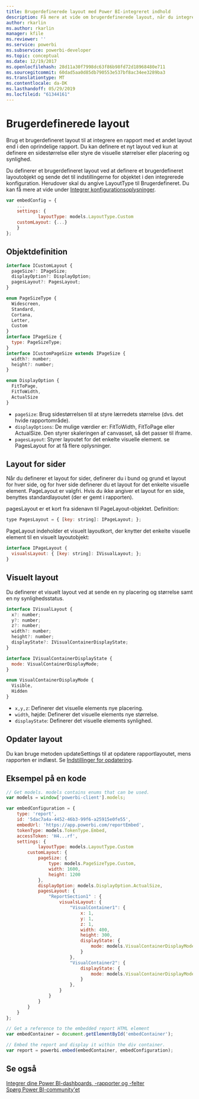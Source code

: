 ```yaml
---
title: Brugerdefinerede layout med Power BI-integreret indhold
description: Få mere at vide om brugerdefinerede layout, når du integrerer Power BI-indhold i dit program.
author: rkarlin
ms.author: rkarlin
manager: kfile
ms.reviewer: ''
ms.service: powerbi
ms.subservice: powerbi-developer
ms.topic: conceptual
ms.date: 12/19/2017
ms.openlocfilehash: 28d11a30f7998dc63f86b98fd72d18968480e711
ms.sourcegitcommit: 60dad5aa0d85db790553e537bf8ac34ee3289ba3
ms.translationtype: MT
ms.contentlocale: da-DK
ms.lasthandoff: 05/29/2019
ms.locfileid: "61344161"
---
```

# <a name="custom-layouts"></a>Brugerdefinerede layout

Brug et brugerdefineret layout til at integrere en rapport med et andet layout end i den oprindelige rapport. Du kan definere et nyt layout ved kun at definere en sidestørrelse eller styre de visuelle størrelser eller placering og synlighed.

Du definerer et brugerdefineret layout ved at definere et brugerdefineret layoutobjekt og sende det til indstillingerne for objektet i den integrerede konfiguration. Herudover skal du angive LayoutType til Brugerdefineret. Du kan få mere at vide under [Integrer konfigurationsoplysninger](https://github.com/Microsoft/PowerBI-JavaScript/wiki/Embed-Configuration-Details).

```javascript
var embedConfig = {
    ...
    settings: {
            layoutType: models.LayoutType.Custom
    customLayout: {...}
    }
};
```

## <a name="object-definition"></a>Objektdefinition

```javascript
interface ICustomLayout {
  pageSize?: IPageSize;
  displayOption?: DisplayOption;
  pagesLayout?: PagesLayout;
}

enum PageSizeType {
  Widescreen,
  Standard,
  Cortana,
  Letter,
  Custom
}
interface IPageSize {
  type: PageSizeType;
}
interface ICustomPageSize extends IPageSize {
  width?: number;
  height?: number;
}

enum DisplayOption {
  FitToPage,
  FitToWidth,
  ActualSize
}
```

- `pageSize`: Brug sidestørrelsen til at styre lærredets størrelse (dvs. det hvide rapportområde).
- `displayOptions`: De mulige værdier er: FitToWidth, FitToPage eller ActualSize. Den styrer skaleringen af canvasset, så det passer til iframe.
- `pagesLayout`: Styrer layoutet for det enkelte visuelle element. se PagesLayout for at få flere oplysninger.

## <a name="pages-layout"></a>Layout for sider

Når du definerer et layout for sider, definerer du i bund og grund et layout for hver side, og for hver side definerer du et layout for det enkelte visuelle element.
PageLayout er valgfri. Hvis du ikke angiver et layout for en side, benyttes standardlayoutet (der er gemt i rapporten).

pagesLayout er et kort fra sidenavn til PageLayout-objektet. Definition:

```javascript
type PagesLayout = { [key: string]: IPageLayout; };
```

PageLayout indeholder et visuelt layoutkort, der knytter det enkelte visuelle element til en visuelt layoutobjekt:

```javascript
interface IPageLayout {
  visualsLayout: { [key: string]: IVisualLayout; };
}
```

## <a name="visual-layout"></a>Visuelt layout

Du definerer et visuelt layout ved at sende en ny placering og størrelse samt en ny synlighedsstatus.

```javascript
interface IVisualLayout {
  x?: number;
  y?: number;
  z?: number;
  width?: number;
  height?: number;
  displayState?: IVisualContainerDisplayState;
}

interface IVisualContainerDisplayState {
  mode: VisualContainerDisplayMode;
}

enum VisualContainerDisplayMode {
  Visible,
  Hidden
}
```

- `x,y,z`: Definerer det visuelle elements nye placering.
- `width`, højde: Definerer det visuelle elements nye størrelse.
- `displayState`: Definerer det visuelle elements synlighed.

## <a name="update-layout"></a>Opdater layout

Du kan bruge metoden updateSettings til at opdatere rapportlayoutet, mens rapporten er indlæst. Se [Indstillinger for opdatering](https://github.com/Microsoft/PowerBI-JavaScript/wiki/Update-Settings).

## <a name="code-example"></a>Eksempel på en kode

```javascript
// Get models. models contains enums that can be used.
var models = window['powerbi-client'].models;

var embedConfiguration = {
    type: 'report',
    id: '5dac7a4a-4452-46b3-99f6-a25915e0fe55',
    embedUrl: 'https://app.powerbi.com/reportEmbed',
    tokenType: models.TokenType.Embed,
    accessToken: 'H4...rf',
    settings: {
            layoutType: models.LayoutType.Custom
        customLayout: {
            pageSize: {
                type: models.PageSizeType.Custom,
                width: 1600,
                height: 1200
            },
            displayOption: models.DisplayOption.ActualSize,
            pagesLayout: {
                "ReportSection1" : {
                    visualsLayout: {
                        "VisualContainer1": {
                            x: 1,
                            y: 1,
                            z: 1,
                            width: 400,
                            height: 300,
                            displayState: {
                                mode: models.VisualContainerDisplayMode.Visible
                            }
                        },
                        "VisualContainer2": {
                            displayState: {
                                mode: models.VisualContainerDisplayMode.Hidden
                            }
                        },
                    }
                }
            }
        }
    }
};

// Get a reference to the embedded report HTML element
var embedContainer = document.getElementById('embedContainer');

// Embed the report and display it within the div container.
var report = powerbi.embed(embedContainer, embedConfiguration);
```

## <a name="see-also"></a>Se også

[Integrer dine Power BI-dashboards, -rapporter og -felter](embedding-content.md)   
[Spørg Power BI-community'et](https://community.powerbi.com/)